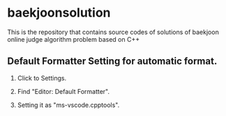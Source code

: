 # baekjoonsolution
This is the repository that contains source codes of solutions of baekjoon online judge algorithm problem based on C++


## Default Formatter Setting for automatic format.

1. Click to Settings.

2. Find "Editor: Default Formatter".

3. Setting it as "ms-vscode.cpptools".
